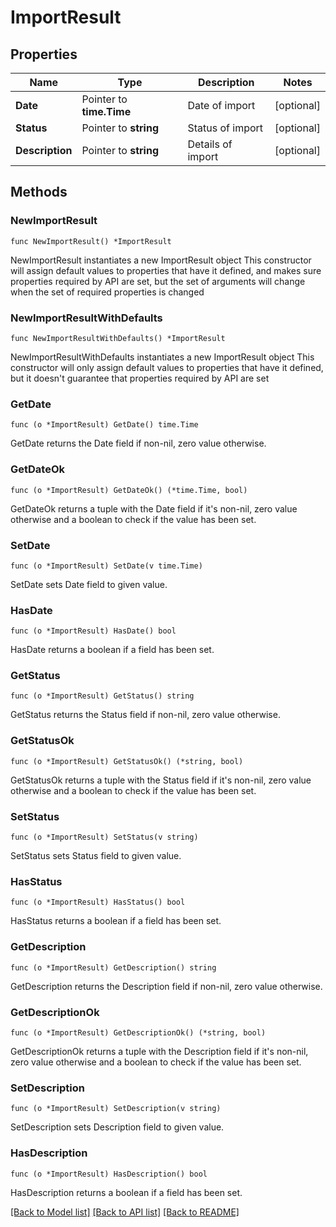 # ImportResult

## Properties

Name | Type | Description | Notes
------------ | ------------- | ------------- | -------------
**Date** | Pointer to **time.Time** | Date of import | [optional] 
**Status** | Pointer to **string** | Status of import | [optional] 
**Description** | Pointer to **string** | Details of import | [optional] 

## Methods

### NewImportResult

`func NewImportResult() *ImportResult`

NewImportResult instantiates a new ImportResult object
This constructor will assign default values to properties that have it defined,
and makes sure properties required by API are set, but the set of arguments
will change when the set of required properties is changed

### NewImportResultWithDefaults

`func NewImportResultWithDefaults() *ImportResult`

NewImportResultWithDefaults instantiates a new ImportResult object
This constructor will only assign default values to properties that have it defined,
but it doesn't guarantee that properties required by API are set

### GetDate

`func (o *ImportResult) GetDate() time.Time`

GetDate returns the Date field if non-nil, zero value otherwise.

### GetDateOk

`func (o *ImportResult) GetDateOk() (*time.Time, bool)`

GetDateOk returns a tuple with the Date field if it's non-nil, zero value otherwise
and a boolean to check if the value has been set.

### SetDate

`func (o *ImportResult) SetDate(v time.Time)`

SetDate sets Date field to given value.

### HasDate

`func (o *ImportResult) HasDate() bool`

HasDate returns a boolean if a field has been set.

### GetStatus

`func (o *ImportResult) GetStatus() string`

GetStatus returns the Status field if non-nil, zero value otherwise.

### GetStatusOk

`func (o *ImportResult) GetStatusOk() (*string, bool)`

GetStatusOk returns a tuple with the Status field if it's non-nil, zero value otherwise
and a boolean to check if the value has been set.

### SetStatus

`func (o *ImportResult) SetStatus(v string)`

SetStatus sets Status field to given value.

### HasStatus

`func (o *ImportResult) HasStatus() bool`

HasStatus returns a boolean if a field has been set.

### GetDescription

`func (o *ImportResult) GetDescription() string`

GetDescription returns the Description field if non-nil, zero value otherwise.

### GetDescriptionOk

`func (o *ImportResult) GetDescriptionOk() (*string, bool)`

GetDescriptionOk returns a tuple with the Description field if it's non-nil, zero value otherwise
and a boolean to check if the value has been set.

### SetDescription

`func (o *ImportResult) SetDescription(v string)`

SetDescription sets Description field to given value.

### HasDescription

`func (o *ImportResult) HasDescription() bool`

HasDescription returns a boolean if a field has been set.


[[Back to Model list]](../README.md#documentation-for-models) [[Back to API list]](../README.md#documentation-for-api-endpoints) [[Back to README]](../README.md)


